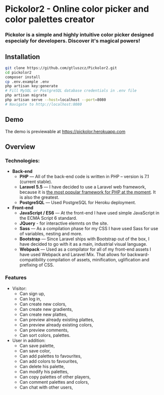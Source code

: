 # Pickolor2 - Online color picker and color palettes creator

### Pickolor is a simple and highly intuitive color picker designed especialy for developers. Discover it's magical powers!

## Installation
```bash
git clone https://github.com/gtluszcz/Pickolor2.git
cd pickolor2
composer install
cp .env.example .env
php artisan key:generate
# Fill MySQL or PostgreSQL database credentials in .env file
php artisan migrate
php artisan serve --host=localhost --port=8080
# Navigate to http://localhost:8080
```

## Demo
The demo is previewable at https://pickolor.herokuapp.com

## Overview
### Technologies:
- **Back-end**
    - **PHP** — All of the back-end code is written in PHP – version is 7.1 (current stable).
    - **Laravel 5.5** — I have decided to use a Laravel web framework, because it is [the most popular framework for PHP at the moment](https://trends.google.com/trends/explore?q=Laravel,Symfony,CakePHP,Codeigniter,Yii). It is also the greatest.
    - **PostgreSQL** — Used PostgreSQL for Heroku deployment.
- **Front-end**
    - **JavaScript / ES6** — At the front-end I have used simple JavaScript in the ECMA Script 6 standard.
    - **JQuery** - for interactive elemnts on the site.
    - **Sass** — As a compilation phase for my CSS I have used Sass for use of variables, nesting and more.
    - **Bootstrap** — Since Laravel ships with Bootstrap out of the box, I have decided to go with it as a main, industrial visual language.
    - **Webpack** — Used as a compilator for all of my front-end assets I have used Webpack and Laravel Mix. That allows for backward-compatibility compilation of assets, minification, uglification and prefixing of CSS.

### Features
- Visitor:
    - Can sign up,
    - Can log in,
    - Can create new colors,
    - Can create new gradients,
    - Can create new plattes,
    - Can preview already existing plattes,
    - Can preview already existing colors,
    - Can preview comments,
    - Can sort colors, palettes.
- User in addition:
    - Can save palette,
    - Can save color,
    - Can add palettes to favourites,
    - Can add colors to favourites,
    - Can delete his palette,
    - Can modify his palettes,
    - Can copy palettes of other players,
    - Can comment palettes and colors,
    - Can chat with other users,
